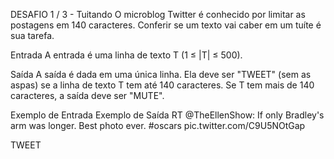 DESAFIO 1 / 3 - Tuitando
O microblog Twitter é conhecido por limitar as postagens em 140 caracteres. Conferir se um texto vai caber em um tuíte é sua tarefa.

Entrada
A entrada é uma linha de texto T (1 ≤ |T| ≤ 500).

Saída
A saída é dada em uma única linha. Ela deve ser "TWEET" (sem as aspas) se a linha de texto T tem até 140 caracteres. Se T tem mais de 140 caracteres, a saída deve ser "MUTE".

 
Exemplo de Entrada	Exemplo de Saída
RT @TheEllenShow: If only Bradley's arm was longer. Best photo ever. #oscars pic.twitter.com/C9U5NOtGap

TWEET

